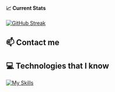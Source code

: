 #### :chart_with_upwards_trend: Current Stats

[![GitHub Streak](https://github-readme-streak-stats.herokuapp.com?user=xunaiet-faruk&theme=neon)](https://git.io/streak-stats)

## :mailbox: Contact me


## :computer: Technologies that I know
[![My Skills](https://skillicons.dev/icons?i=js,html,css,wasm)](https://skillicons.dev)
<!--
**xunaiet-faruk/xunaiet-faruk** is a ✨ _special_ ✨ repository because its `README.md` (this file) appears on your GitHub profile.

Here are some ideas to get you started:

- 🔭 I’m currently working on ...
- 🌱 I’m currently learning ...
- 👯 I’m looking to collaborate on ...
- 🤔 I’m looking for help with ...
- 💬 Ask me about ...
- 📫 How to reach me: ...
- 😄 Pronouns: ...
- ⚡ Fun fact: ...
-->
